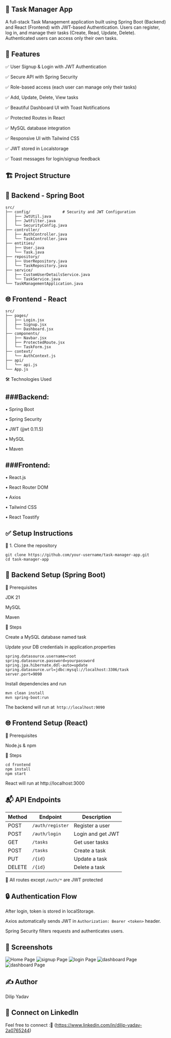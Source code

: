 📝 Task Manager App
-------------------------------------------------

A full-stack Task Management application built using Spring Boot (Backend) and React (Frontend) with JWT-based Authentication. Users can register, log in, and manage their tasks (Create, Read, Update, Delete). Authenticated users can access only their own tasks.

🚀 Features
-------------------------------------------------

✅ User Signup & Login with JWT Authentication

✅ Secure API with Spring Security

✅ Role-based access (each user can manage only their tasks)

✅ Add, Update, Delete, View tasks

✅ Beautiful Dashboard UI with Toast Notifications

✅ Protected Routes in React

✅ MySQL database integration

✅ Responsive UI with Tailwind CSS

✅ JWT stored in Localstorage

✅ Toast messages for login/signup feedback

🏗️ Project Structure
-------------------------------------------------

📆 Backend - Spring Boot
-------------------------------------------------

```
src/
├── config/              # Security and JWT Configuration
│   ├── JwtUtil.java
│   ├── JwtFilter.java
│   └── SecurityConfig.java
├── controller/
│   ├── AuthController.java
│   └── TaskController.java
├── entities/
│   ├── User.java
│   └── Task.java
├── repository/
│   ├── UserRepository.java
│   └── TaskRepository.java
├── service/
│   ├── CustomUserDetailsService.java
│   └── TaskService.java
└── TaskManagementApplication.java
```

🌐 Frontend - React
-------------------------------------------------
```
src/
├── pages/
│   ├── Login.jsx
│   ├── Signup.jsx
│   └── Dashboard.jsx
├── components/
│   ├── Navbar.jsx
│   ├── ProtectedRoute.jsx
│   └── TaskForm.jsx
├── context/
│   └── AuthContext.js
├── api/
│   └── api.js
└── App.js
```
🛠️ Technologies Used

###Backend:
-------------------------------------------------

• Spring Boot

• Spring Security

• JWT (jjwt 0.11.5)

• MySQL

• Maven

###Frontend:
-------------------------------------------------

• React.js

• React Router DOM

• Axios

• Tailwind CSS

• React Toastify


✅ Setup Instructions
-------------------------------------------------

🔹 1. Clone the repository
```
git clone https://github.com/your-username/task-manager-app.git
cd task-manager-app
```
🔧 Backend Setup (Spring Boot)
-------------------------------------------------

🔸 Prerequisites

JDK 21

MySQL

Maven

🔸 Steps

Create a MySQL database named task

Update your DB credentials in application.properties
```
spring.datasource.username=root
spring.datasource.password=yourpassword
spring.jpa.hibernate.ddl-auto=update
spring.datasource.url=jdbc:mysql://localhost:3306/task
server.port=9090
```
Install dependencies and run
```
mvn clean install
mvn spring-boot:run
```
The backend will run at``` http://localhost:9090```

🌐 Frontend Setup (React)
-------------------------------------------------

🔸 Prerequisites

Node.js & npm

🔸 Steps
```
cd frontend
npm install
npm start
```
React will run at http://localhost:3000

📬 API Endpoints
-------------------------------------------------

| Method | Endpoint         | Description       |
| ------ | ---------------- | ----------------- |
| POST   | `/auth/register` | Register a user   |
| POST   | `/auth/login`    | Login and get JWT |
| GET    | `/tasks`              | Get user tasks    |
| POST   | `/tasks`         | Create a task     |
| PUT    | `/{id}`   | Update a task     |
| DELETE | `/{id}`   | Delete a task     |



🔐 All routes except ```/auth/*``` are JWT protected


🔒 Authentication Flow
--------------------------------------------------------
After login, token is stored in localStorage.

Axios automatically sends JWT in ```Authorization: Bearer <token>``` header.

Spring Security filters requests and authenticates users.

📸 Screenshots
-------------------------------------------------
![Home Page](assets/Screenshot_2025-07-10_113932.png)
![signup Page](assets/Screenshot_2025-07-10_113857.png)
![login Page](assets/Screenshot_2025-07-10_113838.png)
![dashboard Page](assets/Screenshot_2025-07-10_113705.png)
![dashboard Page](assets/Screenshot_2025-07-10_113805.png)






✍️ Author
-------------------------------------------------

Dilip Yadav

📢 Connect on LinkedIn
-------------------------------------------------

Feel free to connect :🔗 (https://www.linkedin.com/in/dilip-yadav-2a0765244)

